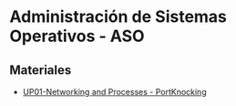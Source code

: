 # Administración de Sistemas Operativos - ASO



## Materiales

* [UP01-Networking and Processes - PortKnocking](./UP01-NetworkProcess/task-portknocking-scp.md)



